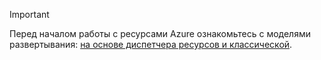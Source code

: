> [!IMPORTANT]
> Перед началом работы с ресурсами Azure ознакомьтесь с моделями развертывания: [на основе диспетчера ресурсов и классической](../articles/azure-resource-manager/resource-manager-deployment-model.md).


<!--HONumber=Jan17_HO1-->



